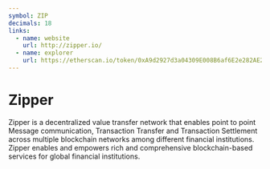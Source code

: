 ```yaml
---
symbol: ZIP
decimals: 18
links:
  - name: website
    url: http://zipper.io/
  - name: explorer
    url: https://etherscan.io/token/0xA9d2927d3a04309E008B6af6E2e282AE2952e7fD
---
```


# Zipper

Zipper is a decentralized value transfer network that enables point to point Message communication, Transaction Transfer and Transaction Settlement across multiple blockchain networks among different financial institutions. Zipper enables and empowers rich and comprehensive blockchain-based services for global financial institutions.
